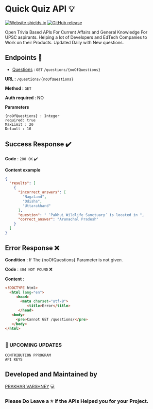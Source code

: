 # Quick Quiz API :bulb:


[![Website shields.io](https://img.shields.io/website-up-down-green-red/http/shields.io.svg)](https://quick-quiz-api.herokuapp.com)
[![GitHub release](https://img.shields.io/github/release/prkhrv/Quick-Quiz-API.svg)](https://GitHub.com/prkhrv/Quick-Quiz-API/releases/)




Open Trivia Based APIs For Current Affairs and General Knowledge For UPSC aspirants. Helping a lot of Developers and EdTech Companies to Work on their Products. Updated Daily with New questions. 

## Endpoints :link:

* [Questions](https://quick-quiz-api.herokuapp.com/questions/10) : `GET`  `/questions/{noOfQuestions}`

**URL** : `/questions/{noOfQuestions}`

**Method** : `GET`

**Auth required** : NO

**Parameters**

```
{noOfQuestions} : Integer
required: true
MaxLimit : 20
Default : 10

```

## Success Response :heavy_check_mark:

**Code** : `200 OK` :heavy_check_mark:

**Content example**

```json
{
  "results": [
    {
      "incorrect_answers": [
        "Nagaland",
        "Odisha",
        "Uttarakhand"
      ],
      "question": " ‘Pakhui Wildlife Sanctuary’ is located in ",
      "correct_answer": "Arunachal Pradesh"
    }
  ]
}

```

## Error Response :x:

**Condition** : If The {noOfQuestions} Parameter is not given.

**Code** : `404 NOT FOUND` :x:

**Content** :

```html
<!DOCTYPE html>
  <html lang="en">
     <head>
       <meta charset="utf-8">
          <title>Error</title>
      </head>
   <body>
     <pre>Cannot GET /questions/</pre>
   </body>
</html>



```

### :pushpin: UPCOMING UPDATES

```
CONTRIBUTION PPROGRAM
API KEYS
```


## Developed and Maintained by

[PRAKHAR VARSHNEY](https://github.com/prkhrv) :computer:


### Please Do Leave a :star: if the APIs Helped you for your Project.




 
 
